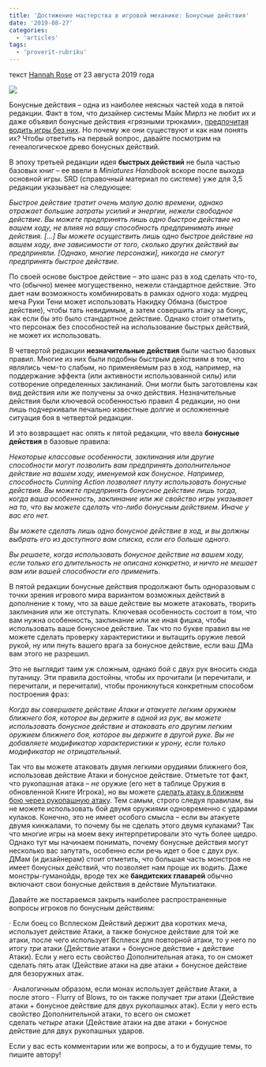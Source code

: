```yaml
---
title: 'Достижение мастерства в игровой механике: Бонусные действия'
date: '2019-08-27'
categories:
  - 'articles'
tags:
  - 'proverit-rubriku'
---
```


текст [Hannah Rose](https://vk.com/away.php?to=http%3A%2F%2Fkoboldpress.com%2Fauthor%2F%3Fauthorname%3DHannah%2520Rose&cc_key=) от 23 августа 2019 года

![](https://sun9-5.userapi.com/c850224/v850224918/1ba9dd/ZHQdwK576J0.jpg)

Бонусные действия – одна из наиболее неясных частей хода в пятой редакции. Факт в том, что дизайнер системы Майк Мирлз не любит их и даже объявил бонусные действия «грязными трюками», [предпочитая водить игры без них](https://vk.com/away.php?to=https%3A%2F%2Ftwitter.com%2Fmikemearls%2Fstatus%2F868943580362006528&cc_key=). Но почему же они существуют и как нам понять их? Чтобы ответить на первый вопрос, давайте посмотрим на генеалогическое древо бонусных действий.

В эпоху третьей редакции идея **быстрых действий** не была частью базовых книг – ее ввели в *Miniatures Handbook* вскоре после выхода основной игры. SRD (справочный материал по системе) уже для 3,5 редакции указывает на следующее:

_Быстрое действие тратит очень малую долю времени, однако отражает большие затраты усилий и энергии, нежели свободное действие. Вы можете предпринять лишь одно быстрое действие на вашем ходу, не влияя на вашу способность предпринимать иные действия. \[…\] Вы можете осуществить лишь одно быстрое действие на вашем ходу, вне зависимости от того, сколько других действий вы предприняли. \[Однако, многие персонажи\], никогда не смогут предпринять быстрое действие._

По своей основе быстрое действие – это шанс раз в ход сделать что-то, что (обычно) менее могущественно, нежели стандартное действие. Это дает нам возможность комбинировать в рамках одного хода: мудрец меча Руки Тени может использовать Накидку Обмана (быстрое действие), чтобы тать невидимым, а затем совершить атаку за бонус, как если бы это было стандартное действие. Однако стоит отметить, что персонаж без способностей на использование быстрых действий, не может их использовать.

В четвертой редакции **незначительные действия** были частью базовых правил. Многие из них были подобны быстрым действиям в том, что являлись чем-то слабым, но применяемым раз в ход, например, на поддержание эффекта (или активности использованной силы) или сотворение определенных заклинаний. Они могли быть заготовлены как вид действия или же получены за очко действия. Незначительные действия были ключевой особенностью правил 4 редакции, но они лишь подчеркивали печально известные долгие и осложненные ситуация боя в четвертой редакции.

И это возвращает нас опять к пятой редакции, что ввела **бонусные действия** в базовые правила:

_Некоторые классовые особенности, заклинания или другие способности могут позволить вам предпринять дополнительное действие на вашем ходу, именуемой как бонусное. Например, способность Cunning Action позволяет плуту использовать бонусные действия. Вы можете предпринять бонусное действие лишь тогда, когда ваша особенность, заклинание или же свойство игры указывает на то, что вы можете сделать что-либо бонусным действием. Иначе у вас его нет._

_Вы можете сделать лишь одно бонусное действие в ход, и вы должны выбрать его из доступного вам списка, если его больше одного._

_Вы решаете, когда использовать бонусное действие на вашем ходу, если только его длительность не описана конкретно, и ничто не мешает вам или вашей способности его применить._

В пятой редакции бонусные действия продолжают быть одноразовым с точки зрения игрового мира вариантом возможных действий в дополнение к тому, что за ваше действие вы можете атаковать, творить заклинания или же отступать. Ключевая особенность состоит в том, что вам нужна особенность, заклинание или же иная фишка, чтобы использовать ваше бонусное действие. Так что по букве правил вы не можете сделать проверку характеристики и вытащить оружие левой рукой, ну или пнуть вашего врага за бонусное действие, если ваш ДМа вам этого не разрешил.

Это не выглядит таим уж сложным, однако бой с двух рук вносить сюда путаницу. Эти правила достойны, чтобы их прочитали (и перечитали, и перечитали, и перечитали), чтобы проникнуться конкретным способом построения фраз:

_Когда вы совершаете действие Атаки и атакуете легким оружием ближнего боя, которое вы держите в одной из рук, вы можете использовать бонусное действие и атаковать его другим легким оружием ближнего боя, которое вы держите в другой руке. Вы не добавляете модификатор характеристики к урону, если только модификатор не отрицательный._

Так что вы можете атаковать двумя легкими орудиями ближнего боя, использовав действие Атаки и бонусное действие. Отметьте тот факт, что рукопашная атака – *не* оружие (его нет в таблице Оружия в обновленной Книге Игрока), но вы можете [сделать атаку в ближнем бою через рукопашную атаку](https://vk.com/away.php?to=https%3A%2F%2Ftwitter.com%2FJeremyECrawford%2Fstatus%2F666339794331414529&cc_key=). Тем самым, строго следуя правилам, вы не можете использовать бой двумя оружиями одновременно с ударами кулаков. Конечно, это не имеет особого смысла – если вы атакуете двумя кинжалами, то почему бы не сделать этого двумя кулаками? Так что многие игры на моем веку интерпретировали это чуть более щедро. Однако тут мы начинаем понимать, почему бонусные действия могут несколько вас запутать, особенно если речь идет о бое с двух рук. ДМам (и дизайнерам) стоит отметить, что большая часть монстров не имеет бонусных действий, что позволяет нам проще их водить. Даже монстры-гуманойды, вроде тех же **бандитских главарей** обычно включают свои бонусные действия в действие Мультиатаки.

Давайте же постараемся закрыть наиболее распространенные вопросы игроков по бонусным действиям:

· Если боец со Всплеском Действий держит два коротких меча, использует действие Атаки, а также бонусное действие для той же атаки, после чего использует Всплеск для повторной атаки, то у него по итогу *три* атаки (Действие атаки + бонусное действие + действие Атаки). Если у него есть свойство Дополнительная атака, то он сможет сделать пять атак (Действие атаки на две атаки + бонусное действие для безоружных атак.

· Аналогичным образом, если монах использует действие Атаки, а после этого - Flurry of Blows, то он также получает *три* атаки (Действие атаки + бонусное действие для двух рукопашных атак). Если у него есть свойство Дополнительной атаки, то всего он сможет сделать *четыре* атаки (Действие атаки на две атаки + бонусное действие для двух рукопашных ударов.

Если у вас есть комментарии или же вопросы, а то и будущие темы, то пишите автору!
